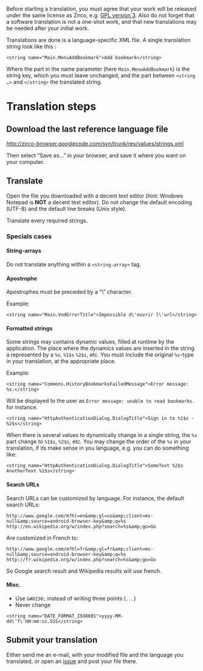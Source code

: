 Before starting a translation, you must agree that your work will be released under the same license as Zirco, e.g. [GPL version 3](http://www.gnu.org/copyleft/gpl.html). Also do not forget that a software translation is not a one-shot work, and that new translations may be needed after your initial work.

Translations are done is a language-specific XML file. A single translation string look like this :
```
<string name="Main.MenuAddBookmark">Add bookmark</string>
```

Where the part in the name parameter (here `Main.MenuAddBookmark`) is the string key, which you must leave unchanged, and the part between `<string …>` and `</string>` the translated string.

# Translation steps #
## Download the last reference language file ##

http://zirco-browser.googlecode.com/svn/trunk/res/values/strings.xml

Then select “Save as...” in your browser, and save it where you want on your computer.

## Translate ##

Open the file you downloaded with a decent text editor (hint: Windows Notepad is **NOT** a decent text editor). Do not change the default encoding (UTF-8) and the default line breaks (Unix style).

Translate every required strings.

### Specials cases ###
#### String-arrays ####
Do not translate anything within a `<string-array>` tag.

#### Apostrophe ####
Apostrophes must be preceded by a “\” character.

Example:
```
<string name="Main.VndErrorTitle">Impossible d\'ouvrir l\'url</string>
```

#### Formatted strings ####
Some strings may contains dynamic values, filled at runtime by the application. The place where the dynamics values are inserted in the string a represented by a `%s`, `%1$s` `%2$s`, etc. You must include the original `%s`-type in your translation, at the appropriate place.

Example:
```
<string name="Commons.HistoryBookmarksFailedMessage">Error message: %s.</string>
```

Will be displayed to the user as `Error message: unable to read bookmarks.` for instance.

```
<string name="HttpAuthenticationDialog.DialogTitle">Sign in to %1$s - %2$s</string>
```

When there is several values to dynamically change in a single string, the `%s` part change to `%1$s`, `%2$s`, etc. You may change the order of the `%s` in your translation, if its make sense in you language, e.g. you can do something like:

```
<string name="HttpAuthenticationDialog.DialogTitle">SomeText %2$s AnotherText %1$s</string>
```

#### Search URLs ####
Search URLs can be customized by language. For instance, the default search URLs:

```
http://www.google.com/m?hl=en&amp;gl=us&amp;client=ms-null&amp;source=android-browser-key&amp;q=%s
http://en.wikipedia.org/w/index.php?search=%s&amp;go=Go
```

Are customized in French to:

```
http://www.google.com/m?hl=fr&amp;gl=fr&amp;client=ms-null&amp;source=android-browser-key&amp;q=%s
http://fr.wikipedia.org/w/index.php?search=%s&amp;go=Go
```

So Google search result and Wikipedia results will use french.

#### Misc. ####
  * Use `&#8230;` instead of writing three points (`...`)
  * Never change
```
<string name="DATE_FORMAT_ISO8601">yyyy-MM-dd\'T\'HH:mm:ss.SSS</string>
```

## Submit your translation ##

Either send me an e-mail, with your modified file and the language you translated, or open an [issue](http://code.google.com/p/zirco-browser/issues/list) and post your file there.